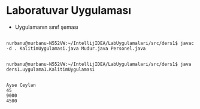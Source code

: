
# Laboratuvar Uygulaması



* Uygulamanın sınıf şeması

```console

nurbanu@nurbanu-N552VW:~/IntellijIDEA/LabUygulamalari/src/ders1$ javac -d . KalitimUygulamasi.java Mudur.java Personel.java 


nurbanu@nurbanu-N552VW:~/IntellijIDEA/LabUygulamalari/src/ders1$ java ders1.uygulama1.KalitimUygulamasi 


Ayse Ceylan
45
9000
4500

```

